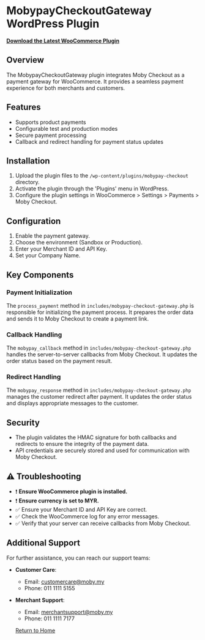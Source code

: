 # MobypayCheckoutGateway WordPress Plugin

[**Download the Latest WooCommerce Plugin**](https://raw.githubusercontent.com/MobyPayTech/moby-plugins/main/woocommerce/moby-checkout/moby-checkout.zip)

## Overview

The MobypayCheckoutGateway plugin integrates Moby Checkout as a payment gateway for WooCommerce. It provides a seamless payment experience for both merchants and customers.

## Features

- Supports product payments
- Configurable test and production modes
- Secure payment processing
- Callback and redirect handling for payment status updates

## Installation

1. Upload the plugin files to the `/wp-content/plugins/mobypay-checkout` directory.
2. Activate the plugin through the 'Plugins' menu in WordPress.
3. Configure the plugin settings in WooCommerce > Settings > Payments > Moby Checkout.

## Configuration

1. Enable the payment gateway.
2. Choose the environment (Sandbox or Production).
3. Enter your Merchant ID and API Key.
4. Set your Company Name.

## Key Components

### Payment Initialization

The `process_payment` method in `includes/mobypay-checkout-gateway.php` is responsible for initializing the payment process. It prepares the order data and sends it to Moby Checkout to create a payment link.

### Callback Handling

The `mobypay_callback` method in `includes/mobypay-checkout-gateway.php` handles the server-to-server callbacks from Moby Checkout. It updates the order status based on the payment result.

### Redirect Handling

The `mobypay_response` method in `includes/mobypay-checkout-gateway.php` manages the customer redirect after payment. It updates the order status and displays appropriate messages to the customer.

## Security

- The plugin validates the HMAC signature for both callbacks and redirects to ensure the integrity of the payment data.
- API credentials are securely stored and used for communication with Moby Checkout.

## ⚠️ Troubleshooting

- ❗ **Ensure WooCommerce plugin is installed.**
- ❗ **Ensure currency is set to MYR.**
- ✅ Ensure your Merchant ID and API Key are correct.
- ✅ Check the WooCommerce log for any error messages.
- ✅ Verify that your server can receive callbacks from Moby Checkout.

## Additional Support

For further assistance, you can reach our support teams:

- **Customer Care**:  
  - Email: [customercare@moby.my](mailto:customercare@moby.my)  
  - Phone: 011 1111 5155

- **Merchant Support**:  
  - Email: [merchantsupport@moby.my](mailto:merchantsupport@moby.my)  
  - Phone: 011 1111 7177


  [Return to Home](../README.md)

